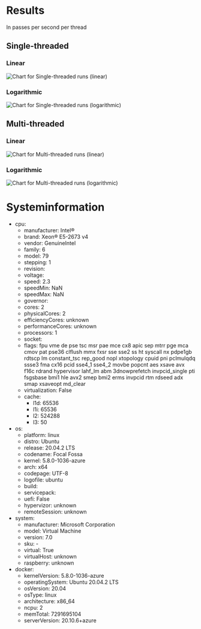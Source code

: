 # Results

In passes per second per thread

## Single-threaded

### Linear

![Chart for Single-threaded runs (linear)](images/chart_single_threaded_linear.png)

### Logarithmic

![Chart for Single-threaded runs (logarithmic)](images/chart_single_threaded_logarithmic.png)

## Multi-threaded

### Linear

![Chart for Multi-threaded runs (linear)](images/chart_multi_threaded_linear.png)

### Logarithmic

![Chart for Multi-threaded runs (logarithmic)](images/chart_multi_threaded_logarithmic.png)

# Systeminformation


* cpu:
  * manufacturer: Intel®
  * brand: Xeon® E5-2673 v4
  * vendor: GenuineIntel
  * family: 6
  * model: 79
  * stepping: 1
  * revision: 
  * voltage: 
  * speed: 2.3
  * speedMin: NaN
  * speedMax: NaN
  * governor: 
  * cores: 2
  * physicalCores: 2
  * efficiencyCores: unknown
  * performanceCores: unknown
  * processors: 1
  * socket: 
  * flags: fpu vme de pse tsc msr pae mce cx8 apic sep mtrr pge mca cmov pat pse36 clflush mmx fxsr sse sse2 ss ht syscall nx pdpe1gb rdtscp lm constant_tsc rep_good nopl xtopology cpuid pni pclmulqdq ssse3 fma cx16 pcid sse4_1 sse4_2 movbe popcnt aes xsave avx f16c rdrand hypervisor lahf_lm abm 3dnowprefetch invpcid_single pti fsgsbase bmi1 hle avx2 smep bmi2 erms invpcid rtm rdseed adx smap xsaveopt md_clear
  * virtualization: False
  * cache:
    * l1d: 65536
    * l1i: 65536
    * l2: 524288
    * l3: 50
* os:
  * platform: linux
  * distro: Ubuntu
  * release: 20.04.2 LTS
  * codename: Focal Fossa
  * kernel: 5.8.0-1036-azure
  * arch: x64
  * codepage: UTF-8
  * logofile: ubuntu
  * build: 
  * servicepack: 
  * uefi: False
  * hypervizor: unknown
  * remoteSession: unknown
* system:
  * manufacturer: Microsoft Corporation
  * model: Virtual Machine
  * version: 7.0
  * sku: -
  * virtual: True
  * virtualHost: unknown
  * raspberry: unknown
* docker:
  * kernelVersion: 5.8.0-1036-azure
  * operatingSystem: Ubuntu 20.04.2 LTS
  * osVersion: 20.04
  * osType: linux
  * architecture: x86_64
  * ncpu: 2
  * memTotal: 7291695104
  * serverVersion: 20.10.6+azure

